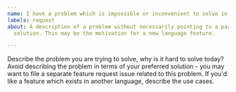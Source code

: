```yaml
---
name: I have a problem which is impossible or inconvenient to solve in Dart
labels: request
about: A description of a problem without necessarily pointing to a particular
  solution. This may be the motivation for a new language feature.

---
```


Describe the problem you are trying to solve, why is it hard to solve today?
Avoid describing the problem in terms of your preferred solution - you may want
to file a separate feature request issue related to this problem. If you'd like
a feature which exists in another language, describe the use cases.
